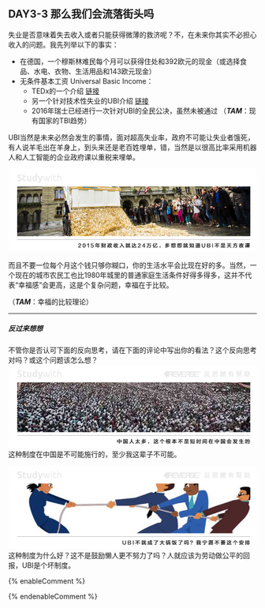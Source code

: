 ## DAY3-3 那么我们会流落街头吗

失业是否意味着失去收入或者只能获得微薄的救济呢？不，在未来你其实不必担心收入的问题。我先列举以下的事实：

* 在德国，一个穆斯林难民每个月可以获得住处和392欧元的现金（或选择食品、水电、衣物、生活用品和143欧元现金）
* 无条件基本工资 Universal Basic Income：
  * TEDx的一个介绍 [链接](https://www.bilibili.com/video/av4618385/?from=search&seid=14802677454932633704)
  * 另一个针对技术性失业的UBI介绍 [链接](https://futurism.com/images/universal-basic-income-answer-automation/)
  * 2016年瑞士已经进行一次针对UBI的全民公决，虽然未被通过 （_**TAM**_：现有国家的TBI趋势）

UBI当然是未来必然会发生的事情，面对超高失业率，政府不可能让失业者饿死，有人说羊毛出在羊身上，到头来还是老百姓埋单，错，当然是以很高比率采用机器人和人工智能的企业政府课以重税来埋单。

![](/assets/20.jpg)

而且不要一位每个月这个钱只够你糊口，你的生活水平会比现在好的多。当然，一个现在的城市农民工也比1980年城里的普通家庭生活条件好得多得多，这并不代表“幸福感”会更高，这是个复杂问题，幸福在于比较。

（_**TAM**_：幸福的比较理论）

---

##### 反过来想想

不管你是否认可下面的反向思考，请在下面的评论中写出你的看法？这个反向思考对吗？或这个问题该怎么想？![](/assets/42.jpg)这种制度在中国是不可能施行的，至少我这辈子不可能。

![](/assets/43.jpg)这种制度为什么好？这不是鼓励懒人更不努力了吗？人就应该为劳动做公平的回报，UBI是个坏制度。

{% enableComment %}

{% endenableComment %}

